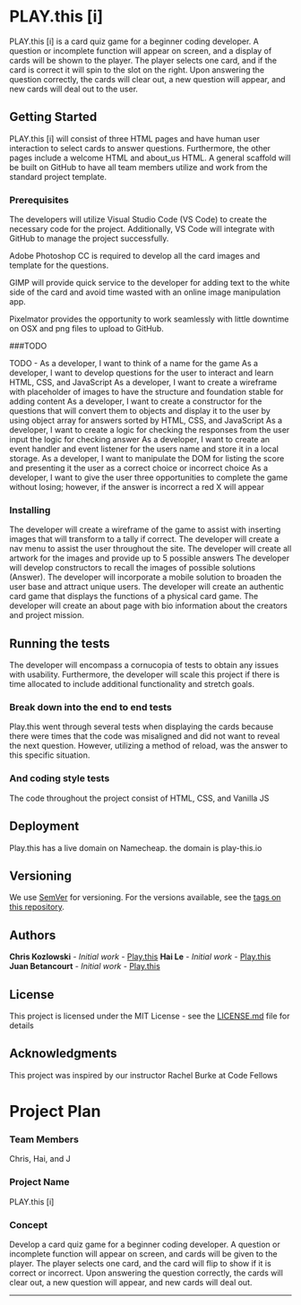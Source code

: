 # PLAY.this [i]

PLAY.this [i] is a card quiz game for a beginner coding developer.  A question or incomplete function will appear on screen, and a display of cards will be shown to the player.  The player selects one card, and if the card is correct it will spin to the slot on the right.  Upon answering the question correctly, the cards will clear out, a new question will appear, and new cards will deal out to the user.

## Getting Started

PLAY.this [i] will consist of three HTML pages and have human user interaction to select cards to answer questions. Furthermore, the other pages include a welcome HTML and about_us HTML. A general scaffold will be built on GitHub to have all team members utilize and work from the standard project template.

### Prerequisites

The developers will utilize Visual Studio Code (VS Code) to create the necessary code for the project. Additionally, VS Code will integrate with GitHub to manage the project successfully. 

Adobe Photoshop CC is required to develop all the card images and template for the questions. 

GIMP will provide quick service to the developer for adding text to the white side of the card and avoid time wasted with an online image manipulation app. 

Pixelmator provides the opportunity to work seamlessly with little downtime on OSX and png files to upload to GitHub.

###TODO

TODO -
As a developer, I want to think of a name for the game 
As a developer, I want to develop questions for the user to interact and learn HTML, CSS, and JavaScript
As a developer, I want to create a wireframe with placeholder of images to have the structure and foundation stable for adding content
As a developer, I want to create a constructor for the questions that will convert them to objects and display it to the user by using object array for answers sorted by HTML, CSS, and JavaScript
As a developer, I want to create a logic for checking the responses from the user input the logic for checking answer
As a developer, I want to create an event handler and event listener for the users name and store it in a local storage.
As a developer, I want to manipulate the DOM for listing the score and presenting it the user as a correct choice or incorrect choice
As a developer, I want to give the user three opportunities to complete the game without losing; however, if the answer is incorrect a red X will appear

### Installing

The developer will create a wireframe of the game to assist with inserting images that will transform to a tally if correct. 
The developer will create a nav menu to assist the user throughout the site.
The developer will create all artwork for the images and provide up to 5 possible answers 
The developer will develop constructors to recall the images of possible solutions (Answer). 
The developer will incorporate a mobile solution to broaden the user base and attract unique users. 
The developer will create an authentic card game that displays the functions of a physical card game. 
The developer will create an about page with bio information about the creators and project mission.

## Running the tests

The developer will encompass a cornucopia of tests to obtain any issues with usability. Furthermore, the developer will scale this project if there is time allocated to include additional functionality and stretch goals.

### Break down into the end to end tests

Play.this went through several tests when displaying the cards because there were times that the code was misaligned and did not want to reveal the next question. However, utilizing a method of reload, was the answer to this specific situation. 

### And coding style tests

The code throughout the project consist of HTML, CSS, and Vanilla JS

## Deployment

Play.this has a live domain on Namecheap. the domain is play-this.io

## Versioning

We use [SemVer](http://semver.org/) for versioning. For the versions available, see the [tags on this repository](https://github.com/your/project/tags). 

## Authors

**Chris Kozlowski** - *Initial work* - [Play.this](https://github.com/kozlowskicd/PLAY.this)
**Hai Le** - *Initial work* - [Play.this](https://github.com/haitle16/PLAY.this)
**Juan Betancourt** - *Initial work* - [Play.this](https://github.com/Juan-Betancourt/PLAY.this)

## License

This project is licensed under the MIT License - see the [LICENSE.md](LICENSE.md) file for details

## Acknowledgments

This project was inspired by our instructor Rachel Burke at Code Fellows

# Project Plan

### Team Members
Chris, Hai, and J

### Project Name
PLAY.this [i]

### Concept
Develop a card quiz game for a beginner coding developer.  A question or incomplete function will appear on screen, and cards will be given to the player.  The player selects one card, and the card will flip to show if it is correct or incorrect.  Upon answering the question correctly, the cards will clear out, a new question will appear, and new cards will deal out.

-------------------------------------------------


